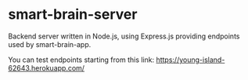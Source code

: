 # smart-brain-server
Backend server written in Node.js, using Express.js providing endpoints used by smart-brain-app.

You can test endpoints starting from this link:
https://young-island-62643.herokuapp.com/

